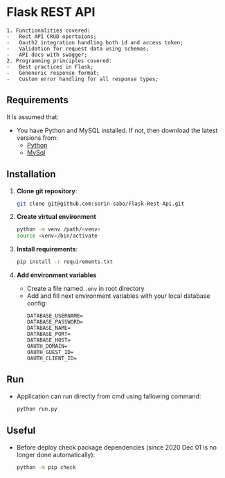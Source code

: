 # Flask REST API
    1. Functionalities covered:
    -   Rest API CRUD opertaions;
    -   Oauth2 integration handling both id and access token;
    -   Validation for request data using schemas;
    -   API docs with swagger;
    2. Programming principles covered:
    -   Best practices in Flask;
    -   Geneneric response format;
    -   Custom error handling for all response types;

## Requirements

It is assumed that:
-   You have Python and MySQL installed. If not, then download the latest versions from:
    * [Python](https://www.python.org/downloads/)
    * [MySql](https://dev.mysql.com/downloads/installer/)

## Installation

1. **Clone git repository**:
   ```bash
   git clone git@github.com:sorin-sabo/Flask-Rest-Api.git
   ```

2. **Create virtual environment**
    ```bash
    python -m venv /path/<venv>
    source <venv>/bin/activate
    ```

3. **Install requirements**:
   ```bash
   pip install -r requirements.txt
   ```

4. **Add environment variables**
    - Create a file named `.env` in root directory
    - Add and fill next environment variables with your local database config:
        ```.env
        DATABASE_USERNAME=
        DATABASE_PASSWORD=
        DATABASE_NAME=
        DATABASE_PORT=
        DATABASE_HOST=
        OAUTH_DOMAIN=
        OAUTH_GUEST_ID=
        OAUTH_CLIENT_ID=
        ```

## Run

- Application can run directly from cmd using fallowing command:
  ```bash
  python run.py
  ```

## Useful

- Before deploy check package dependencies (since 2020 Dec 01 is no longer done automatically):
  ```bash
  python -m pip check
  ```